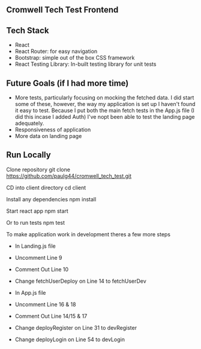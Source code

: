 ## Cromwell Tech Test Frontend

## Tech Stack

- React
- React Router: for easy navigation
- Bootstrap: simple out of the box CSS framework
- React Testing Library: In-built testing library for unit tests

## Future Goals (if I had more time)

- More tests, particularly focusing on mocking the fetched data. I did start some of these, however, the way my application is set up I haven't found it easy to test. Because I put both the main fetch tests in the App.js file (I did this incase I added Auth) I've nopt been able to test the landing page adequately.
- Responsiveness of application
- More data on landing page

## Run Locally

Clone repository
git clone https://github.com/paulg44/cromwell_tech_test.git

CD into client directory
cd client

Install any dependencies
npm install

Start react app
npm start

Or to run tests
npm test

To make application work in development theres a few more steps

- In Landing.js file
- Uncomment Line 9
- Comment Out Line 10
- Change fetchUserDeploy on Line 14 to fetchUserDev

- In App.js file
- Uncomment Line 16 & 18
- Comment Out Line 14/15 & 17
- Change deployRegister on Line 31 to devRegister
- Change deployLogin on Line 54 to devLogin
